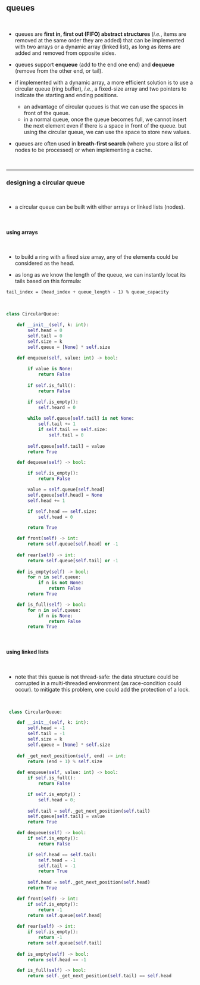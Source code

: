 ## queues 

<br>

* queues are **first in, first out (FIFO) abstract structures** (*i.e.*, items are removed at the same order they are added) that can be implemented with two arrays or a dynamic array (linked list), as long as items are added and removed from opposite sides.

* queues support **enqueue** (add to the end one end) and **dequeue** (remove from the other end, or tail).

* if implemented with a dynamic array, a more efficient solution is to use a circular queue (ring buffer), *i.e.*, a fixed-size array and two pointers to indicate the starting and ending positions.
    * an advantage of circular queues is that we can use the spaces in front of the queue.
    * in a normal queue, once the queue becomes full, we cannot insert the next element even if there is a space in front of the queue. but using the circular queue, we can use the space to store new values.
 
* queues are often used in **breath-first search** (where you store a list of nodes to be processed) or when implementing a cache.


<br>

---

### designing a circular queue

<br>

* a circular queue can be built with either arrays or linked lists (nodes).

<br>

#### using arrays

<br>

* to build a ring with a fixed size array, any of the elements could be considered as the head.
  
* as long as we know the length of the queue, we can instantly locat its tails based on this formula:

```
tail_index = (head_index + queue_length - 1) % queue_capacity
```

<br>


```python
class CircularQueue:

    def __init__(self, k: int):
        self.head = 0
        self.tail = 0
        self.size = k
        self.queue = [None] * self.size
        
    def enqueue(self, value: int) -> bool:

        if value is None:
            return False
            
        if self.is_full():
            return False

        if self.is_empty():
            self.heard = 0
        
        while self.queue[self.tail] is not None:
            self.tail += 1 
            if self.tail == self.size:
                self.tail = 0
    
        self.queue[self.tail] = value
        return True

    def dequeue(self) -> bool:

        if self.is_empty():
            return False

        value = self.queue[self.head]
        self.queue[self.head] = None
        self.head += 1

        if self.head == self.size:
            self.head = 0

        return True

    def front(self) -> int:
        return self.queue[self.head] or -1
        
    def rear(self) -> int:
        return self.queue[self.tail] or -1
        
    def is_empty(self) -> bool:
        for n in self.queue:
            if n is not None:
                return False
        return True

    def is_full(self) -> bool:
        for n in self.queue:
            if n is None:
                return False
        return True
```

<br>

#### using linked lists

<br>

* note that this queue is not thread-safe: the data structure could be corrupted in a multi-threaded environment (as race-condition could occur). to mitigate this problem, one could add the protection of a lock.

<br>

```python
 class CircularQueue:

    def __init__(self, k: int):
        self.head = -1
        self.tail = -1
        self.size = k
        self.queue = [None] * self.size
        
    def _get_next_position(self, end) -> int:
        return (end + 1) % self.size
        
    def enqueue(self, value: int) -> bool:
        if self.is_full():
            return False

        if self.is_empty() :
            self.head = 0;
        
        self.tail = self._get_next_position(self.tail)
        self.queue[self.tail] = value
        return True

    def dequeue(self) -> bool:
        if self.is_empty():
            return False

        if self.head == self.tail:
            self.head = -1
            self.tail = -1
            return True
        
        self.head = self._get_next_position(self.head)
        return True

    def front(self) -> int:
        if self.is_empty():
            return -1
        return self.queue[self.head]
        
    def rear(self) -> int:
        if self.is_empty():
            return -1
        return self.queue[self.tail]
        
    def is_empty(self) -> bool:
        return self.head == -1

    def is_full(self) -> bool:
        return self._get_next_position(self.tail) == self.head
```


<br>


